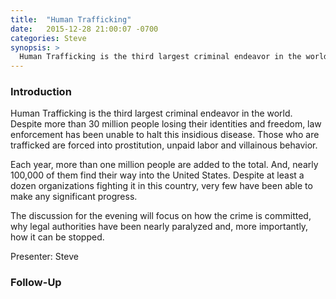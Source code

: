 ```yaml
---
title:  "Human Trafficking"
date:   2015-12-28 21:00:07 -0700
categories: Steve
synopsis: >
  Human Trafficking is the third largest criminal endeavor in the world. Despite more than 30 million people losing their identities and freedom, law enforcement has been unable to halt this insidious disease. Those who are trafficked are forced into prostitution, unpaid labor and villainous behavior.
---
```


### Introduction

Human Trafficking is the third largest criminal endeavor in the world. Despite more than 30 million people losing their identities and freedom, law enforcement has been unable to halt this insidious disease. Those who are trafficked are forced into prostitution, unpaid labor and villainous behavior.

Each year, more than one million people are added to the total. And, nearly 100,000 of them find their way into the United States. Despite at least a dozen organizations fighting it in this country, very few have been able to make any significant progress.

The discussion for the evening will focus on how the crime is committed, why legal authorities have been nearly paralyzed and, more importantly, how it can be stopped.

Presenter: Steve

### Follow-Up


